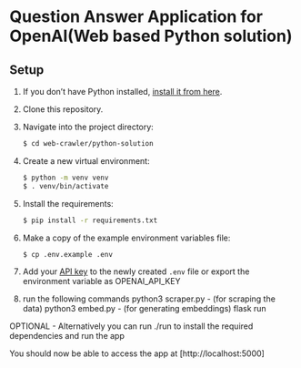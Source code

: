 # Question Answer Application for OpenAI(Web based Python solution)

## Setup

1. If you don’t have Python installed, [install it from here](https://www.python.org/downloads/).

2. Clone this repository.

3. Navigate into the project directory:

   ```bash
   $ cd web-crawler/python-solution
   ```

4. Create a new virtual environment:

   ```bash
   $ python -m venv venv
   $ . venv/bin/activate
   ```

5. Install the requirements:

   ```bash
   $ pip install -r requirements.txt
   ```

6. Make a copy of the example environment variables file:

   ```bash
   $ cp .env.example .env
   ```

7. Add your [API key](https://beta.openai.com/account/api-keys) to the newly created `.env` file or export the environment variable as OPENAI_API_KEY

9. run the following commands
python3 scraper.py - (for scraping the data)
python3 embed.py - (for generating embeddings)
flask run

OPTIONAL - Alternatively you can run ./run to install the required dependencies and run the app

You should now be able to access the app at [http://localhost:5000]